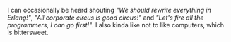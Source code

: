 I can occasionally be heard shouting _"We should rewrite everything in Erlang!"_, _"All corporate circus is good circus!"_ and _"Let's fire all the programmers, I can go first!"_.
I also kinda like not to like computers, which is bittersweet.
